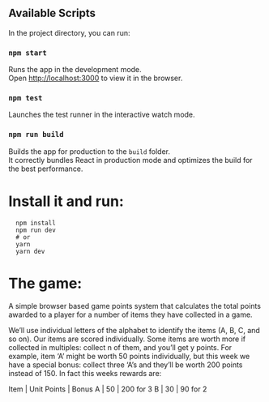 ## Available Scripts

In the project directory, you can run:

### `npm start`

Runs the app in the development mode.<br>
Open [http://localhost:3000](http://localhost:3000) to view it in the browser.

### `npm test`

Launches the test runner in the interactive watch mode.<br>

### `npm run build`

Builds the app for production to the `build` folder.<br>
It correctly bundles React in production mode and optimizes the build for the best performance.

# Install it and run:

```
  npm install
  npm run dev
  # or
  yarn
  yarn dev
```


# The game:
A simple browser based game points system that calculates the total
points awarded to a player for a number of items they have collected in a game.

We’ll use individual letters of the alphabet to identify the items (A, B, C, and so on). Our items
are scored individually. Some items are worth more if collected in multiples: collect n of them,
and you’ll get y points. For example, item ‘A’ might be worth 50 points individually, but this
week we have a special bonus: collect three ‘A’s and they’ll be worth 200 points instead of
150. In fact this weeks rewards are:

Item  |  Unit Points  |  Bonus
A     |  50           |  200 for 3
B     |  30           |  90 for 2
